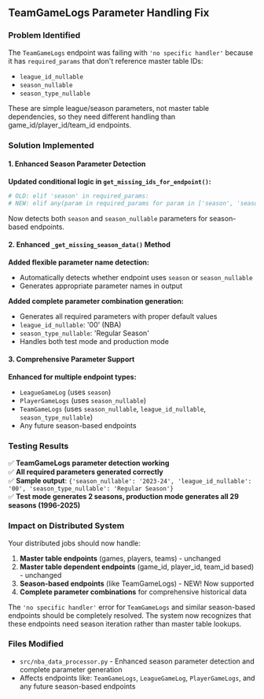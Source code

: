 ## TeamGameLogs Parameter Handling Fix

### Problem Identified
The `TeamGameLogs` endpoint was failing with `'no specific handler'` because it has `required_params` that don't reference master table IDs:
- `league_id_nullable`
- `season_nullable` 
- `season_type_nullable`

These are simple league/season parameters, not master table dependencies, so they need different handling than game_id/player_id/team_id endpoints.

### Solution Implemented

#### 1. Enhanced Season Parameter Detection
**Updated conditional logic in `get_missing_ids_for_endpoint()`:**
```python
# OLD: elif 'season' in required_params:
# NEW: elif any(param in required_params for param in ['season', 'season_nullable']):
```
Now detects both `season` and `season_nullable` parameters for season-based endpoints.

#### 2. Enhanced `_get_missing_season_data()` Method
**Added flexible parameter name detection:**
- Automatically detects whether endpoint uses `season` or `season_nullable`
- Generates appropriate parameter names in output

**Added complete parameter combination generation:**
- Generates all required parameters with proper default values
- `league_id_nullable`: '00' (NBA)
- `season_type_nullable`: 'Regular Season'
- Handles both test mode and production mode

#### 3. Comprehensive Parameter Support
**Enhanced for multiple endpoint types:**
- `LeagueGameLog` (uses `season`)
- `PlayerGameLogs` (uses `season_nullable`) 
- `TeamGameLogs` (uses `season_nullable`, `league_id_nullable`, `season_type_nullable`)
- Any future season-based endpoints

### Testing Results
✅ **TeamGameLogs parameter detection working**  
✅ **All required parameters generated correctly**  
✅ **Sample output**: `{'season_nullable': '2023-24', 'league_id_nullable': '00', 'season_type_nullable': 'Regular Season'}`  
✅ **Test mode generates 2 seasons, production mode generates all 29 seasons (1996-2025)**

### Impact on Distributed System
Your distributed jobs should now handle:
1. **Master table endpoints** (games, players, teams) - unchanged
2. **Master table dependent endpoints** (game_id, player_id, team_id based) - unchanged  
3. **Season-based endpoints** (like TeamGameLogs) - NEW! Now supported
4. **Complete parameter combinations** for comprehensive historical data

The `'no specific handler'` error for `TeamGameLogs` and similar season-based endpoints should be completely resolved. The system now recognizes that these endpoints need season iteration rather than master table lookups.

### Files Modified
- `src/nba_data_processor.py` - Enhanced season parameter detection and complete parameter generation
- Affects endpoints like: `TeamGameLogs`, `LeagueGameLog`, `PlayerGameLogs`, and any future season-based endpoints